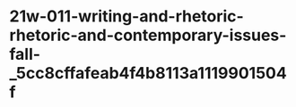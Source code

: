 # 21w-011-writing-and-rhetoric-rhetoric-and-contemporary-issues-fall-_5cc8cffafeab4f4b8113a1119901504f